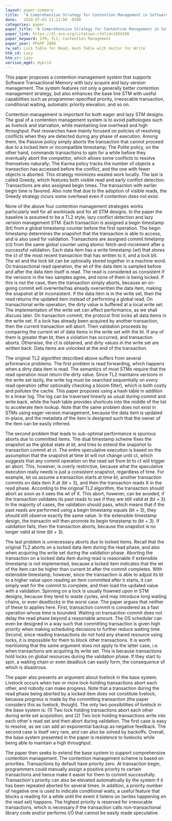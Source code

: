 ```yaml
---
layout: paper-summary
title:  "A Comprehensive Strategy for Contention Management in Software Transactional Memory"
date:   2018-07-03 21:12:00 -0500
categories: paper
paper_title: "A Comprehensive Strategy for Contention Management in Software Transactional Memory"
paper_link: https://dl.acm.org/citation.cfm?id=1504199
paper_keyword: STM; TL2; Contention Management
paper_year: PPoPP 2009
rw_set: Lock Table for Read; Hash Table with Vector for Write
htm_cd: Lazy
htm_cr: Lazy
version_mgmt: Hybrid
---
```


This paper proposes a contention management system that supports Software Transactional Memory with lazy acquire
and lazy version management. The system features not only a generally better contention management strategy, but
also enhances the base line STM with useful capabilities such as programmer-specified priority, irrevocable transaction,
conditional waiting, automatic priority elevation, and so on. 

Contention management is important for both eager and lazy STM designs. The goal of a contention management system is 
to avoid pathologies such as livelock and starvation, while maintaining low overhead and high throughput. Past researches
have mainly focused on policies of resolving conflicts when they are detected during any phase of execution. Among them, the 
Passive policy simply aborts the transaction that cannot proceed due to a locked item or incompatible timestamp; The 
Polite policy, on the other hand, commands transactions to spin for a while before they eventually abort the competitor,
which allows some conflicts to resolve themselves naturally; The Karma policy tracks the number of objects a transaction
has accessed before the conflict, and the one with fewer objects is aborted. This strategy minimizes wasted work locally.
The last is called Greedy, which features both visible read and early conflict detection. Transactions are also assigned
begin times. The transaction with earlier begin time is favored. Also note that due to the adoption of visible reads, the 
Greedy strategy incurs some overhead even if contention does not exist.

None of the above four contention management strategies works particularly well for all workloads and for all STM 
designs. In the paper the baseline is assumed to be a TL2 style, lazy conflict detection and lazy version management
STM. Each transaction is assigned a begin timestamp (bt) from a global timestamp counter before the first operation.
The begin timestamp determines the snapshot that the transaction is able to access, and is also used for validation.
Transactions are assigned commit timetamp (ct) from the same global counter using atomic fetch-and-increment after
a successful validation. Each data item has a write timestamp (wt) that stores the ct of the most recent transaction 
that has written to it, and a lock bit. The wt and the lock bit can be optionally stored together in a machine word. 
On transactional read operation, the wt of the data item is sampled before and after the data item itself is read. 
The read is considered as consistent if the versions in the two samples agree, and none of them is being locked. 
If this is not the case, then the transaction simply aborts, because an on-going commit will overwrite/has already 
overwritten the data item, making the snapshot at bt inconsistent. If the data item is in the write set, then the
read returns the updated item instead of performing a global read. On transactional write operation, the dirty value
is buffered at a local write set. The implementation of the write set can affect performance, as we shall discuss later.
On transaction commit, the protocol first locks all data items in the write set. If a lock has already been acquired 
by another transaction, then the current transaction will abort. Then validation proceeds by comparing the current wt
of data items in the write set with the bt. If any of them is greater than bt, then a violation has occurred, and 
transaction aborts. Otherwise, the ct is obtained, and dirty values in the write set are written back. Data items
are unlocked at the end of the transaction.

The original TL2 algorithm described above suffers from several prformance problems. The first problem is read 
forwarding, which happens when a dirty data item is read. The semantics of most STMs require that the read operation 
must return the dirty value. Since TL2 maintains versions in the write set lazily, the write log must be searched 
sequentially on *every* read operation (after optionally checking a bloom filter), which is both costly and pollutes 
the cache. This paper proposes using a hash table in addition to a linear log. The log can be traversed linearly
as usual during commit and write back, while the hash table provides shortcuts into the middle of the list to
accelerate item lookup. Note that the same problem does not exist in STMs using eager version management, because
the data item is updated in-place, and the metadata of the item is designed such that the owner of the item can be 
easily inferred.

The second problem that leads to sub-optimal performance is spurious aborts due to committed items. The dual timestamp scheme 
fixes the snapshot as the global state at bt, and tries to extend the snapshot to transaction commit at ct. The entire speculative
execution is based on the assumption that the snapshot at time bt will not change until ct, which suggests that any commit 
operation on the read set from bt to ct will trigger an abort. This, however, is overly restrictive, because what 
the speculative execution really needs is just a consistent snapshot, regardless of time. For example, let us assume a 
transaction starts at time bt, another transaction commits on data item X at (bt + 3), and then the transaction reads 
X in the read phase. According to the original TL2 algorithm, the transaction should abort as soon as it sees the wt
of X. This abort, however, can be avoided, if the transaction validates its past reads to see if they are still valid 
at (bt + 3). In the majority of cases, the validation should pass, which means that if the past reads are performed using
a begin timestamp equals (bt + 3), they should still observe exactly the same value. In the extensible timestamp design,
the transactin will then promote its begin timestamp to (bt + 3). If validation fails, then the transaction aborts,
because the snapshot is no longer valid at time (bt + 3). 

The last problem is unnecessary aborts due to locked items. Recall that the original TL2 aborts on a locked data item during
the read phase, and also when acquiring the write set during the validation phase. Aborting the transaction on a locked
data item during read is reasonable if extensible timestamp is not implemented, because a locked item indicates
that the wt of the item can be higher than current bt after the commit completes. With extensible timestamp, however,
since the transaction is able to adjust its bt to a higher value upon reading an item committed after it starts, 
it can simply wait for the commit to complete, and then load the updated value with a validation. Spinning on a lock
is usually frowned upon in STM designs, because they tend to waste cycles, and may introduce long waiting chains, or 
even deadlocks in the worst case. The paper argues that neither of these to applies here. First, transaction commit
is considered as a fast operation whose time is bounded. Waiting on transaction commit does not delay the read phase
beyond a reasonable amount. The OS scheduler can even be designed in a way such that committing transaction is given
high priority when making scheduling decisions to further reduce waiting time. Second, since reading transactions do
not hold any shared resource using locks, it is impossible for them to block other transactions. It is worth mentioning
that the same argument does not apply to the latter case, i.e. when transactions are acquiring its write set. This is 
because transactions hold locks on global resources during the validation phase. If they start to spin, a waiting chain or 
even deadlock can easily form, the consequence of which is disastrous.

The paper also presents an argument about livelock in the base system. Livelock occurs when two or more lock-holding 
transactions abort each other, and nobody can make progress. Note that a transaction during the read phase being aborted 
by a locked item does not constitute livelock, because progress is made by the committing transaction (the paper considers
this as livelock, though). The only two possibilities of livelock in the base system is: (1) Two lock holding transactions
abort each other during write set acquisition; and (2) Two lock holding transactions write into each other's read set
and then abort during validation. The first case is easy to resolve, as we can add an exponential backup as negative 
feedback. The second case is itself very rare, and can also be solved by backoffs. Overall, the base system presented 
in the paper is resistence to livelocks while being able to maintain a high throughput.

The paper then seeks to extend the base system to support comprehensive contention management. The contention management
scheme is based on priorities. Transactions by default have priority zero. At transaction begin, programmers could
manually assign a positive priority to certain transactions and hence make it easier for them to commit successfully.
Transaction's priority can also be elevated automatically by the system if it has been repeated aborted for several times.
In addition, a priority number of negative one is used to indicate conditional waits, a useful feature that blocks a 
reading for a while until the event it listens on (writes happening on the read set) happens. The highest priority is reserved
for irrevocable transactions, which is necessary if the transaction calls non-transactional library code and/or performs I/O
that cannot be easily made speculative.